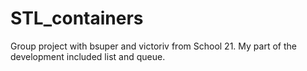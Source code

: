 # STL_containers
Group project with bsuper and victoriv from School 21.
My part of the development included list and queue.
